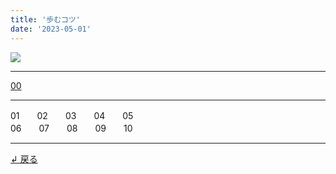 ```yaml
---
title: '歩むコツ'
date: '2023-05-01'
---
```

![](/images/44.jpg)
***
[00](/posts/44_00)
***
01　　02　　03　　04　　05  
06　　07　　08　　09　　10
***
[ ↲ 戻る ](/posts/0)
